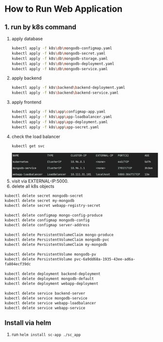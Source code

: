 # How to Run Web Application
## 1. run by k8s command
1. apply database
    ```BASH
    kubectl apply -f k8s\db\mongodb-configmap.yaml
    kubectl apply -f k8s\db\mongodb-secret.yaml
    kubectl apply -f k8s\db\mongodb-storage.yaml
    kubectl apply -f k8s\db\mongodb-deployment.yaml
    kubectl apply -f k8s\db\mongodb-service.yaml
    ```
2. apply backend
   ```BASH
   kubectl apply -f k8s\backend\backend-deployment.yaml
   kubectl apply -f k8s\backend\backend-service.yaml
   ```
3. apply frontend
    ```BASH
    kubectl apply -f k8s\app\configmap-app.yaml
    kubectl apply -f k8s\app\app-loadbalancer.yaml
    kubectl apply -f k8s\app\app-deployment.yaml
    kubectl apply -f k8s\app\app-secret.yaml
    ```
4. check the load balancer
    ```BASH
    kubectl get svc
    ```
   ![img.png](k8s-svc.png)
5. visit via EXTERNAL-IP:5000.
6. delete all k8s objects
```
kubectl delete secret mongodb-secret 
kubectl delete secret my-mongodb
kubectl delete secret webapp-registry-secret

kubectl delete configmap mongo-config-produce
kubectl delete configmap mongodb-config 
kubectl delete configmap server-address 

kubectl delete PersistentVolumeClaim mongo-produce
kubectl delete PersistentVolumeClaim mongodb-pvc 
kubectl delete PersistentVolumeClaim my-mongodb 

kubectl delete PersistentVolume mongodb-pv 
kubectl delete PersistentVolume pvc-6a9dd68a-1935-43ee-ad6a-fa804ecf39dc

kubectl delete deployment backend-deployment 
kubectl delete deployment mongodb-default 
kubectl delete deployment webapp-deployment

kubectl delete service backend-server 
kubectl delete service mongodb-service
kubectl delete service webapp-loadbalancer 
kubectl delete service webapp-service 
```
## Install via helm
1. run 
   `helm install sc-app ./sc_app`
